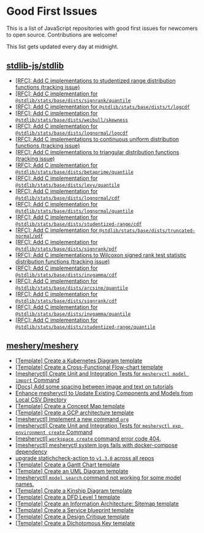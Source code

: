 # Good First Issues

This is a list of JavaScript repositories with good first issues for newcomers to open source. Contributions are welcome!

This list gets updated every day at midnight.

## [stdlib-js/stdlib](https://github.com/stdlib-js/stdlib)

- [[RFC]: Add C implementations to studentized range distribution functions (tracking issue)](https://github.com/stdlib-js/stdlib/issues/3886)
- [[RFC]: Add C implementation for `@stdlib/stats/base/dists/signrank/quantile`](https://github.com/stdlib-js/stdlib/issues/3885)
- [[RFC]: Add C implementation for `@stdlib/stats/base/dists/t/logcdf`](https://github.com/stdlib-js/stdlib/issues/3872)
- [[RFC]: Add C implementation for `@stdlib/stats/base/dists/weibull/skewness`](https://github.com/stdlib-js/stdlib/issues/3849)
- [[RFC]: Add C implementation for `@stdlib/stats/base/dists/lognormal/logcdf`](https://github.com/stdlib-js/stdlib/issues/3750)
- [[RFC]: Add C implementations to continuous uniform distribution functions (tracking issue)](https://github.com/stdlib-js/stdlib/issues/3684)
- [[RFC]: Add C implementations to triangular distribution functions (tracking issue)](https://github.com/stdlib-js/stdlib/issues/3685)
- [[RFC]: Add C implementation for `@stdlib/stats/base/dists/betaprime/quantile`](https://github.com/stdlib-js/stdlib/issues/3444)
- [[RFC]: Add C implementation for `@stdlib/stats/base/dists/levy/quantile`](https://github.com/stdlib-js/stdlib/issues/3730)
- [[RFC]: Add C implementation for `@stdlib/stats/base/dists/lognormal/cdf`](https://github.com/stdlib-js/stdlib/issues/3747)
- [[RFC]: Add C implementation for `@stdlib/stats/base/dists/lognormal/quantile`](https://github.com/stdlib-js/stdlib/issues/3756)
- [[RFC]: Add C implementation for `@stdlib/stats/base/dists/studentized-range/cdf`](https://github.com/stdlib-js/stdlib/issues/3887)
- [[RFC]: Add C implementation for `@stdlib/stats/base/dists/truncated-normal/pdf`](https://github.com/stdlib-js/stdlib/issues/3882)
- [[RFC]: Add C implementation for `@stdlib/stats/base/dists/signrank/pdf`](https://github.com/stdlib-js/stdlib/issues/3884)
- [[RFC]: Add C implementations to Wilcoxon signed rank test statistic distribution functions (tracking issue)](https://github.com/stdlib-js/stdlib/issues/3854)
- [[RFC]: Add C implementation for `@stdlib/stats/base/dists/invgamma/cdf`](https://github.com/stdlib-js/stdlib/issues/3670)
- [[RFC]: Add C implementation for `@stdlib/stats/base/dists/arcsine/quantile`](https://github.com/stdlib-js/stdlib/issues/3407)
- [[RFC]: Add C implementation for `@stdlib/stats/base/dists/signrank/cdf`](https://github.com/stdlib-js/stdlib/issues/3883)
- [[RFC]: Add C implementation for `@stdlib/stats/base/dists/invgamma/quantile`](https://github.com/stdlib-js/stdlib/issues/3677)
- [[RFC]: Add C implementation for `@stdlib/stats/base/dists/studentized-range/quantile`](https://github.com/stdlib-js/stdlib/issues/3888)

## [meshery/meshery](https://github.com/meshery/meshery)

- [[Template] Create a Kubernetes Diagram template](https://github.com/meshery/meshery/issues/12462)
- [[Template] Create a Cross-Functional Flow-chart template](https://github.com/meshery/meshery/issues/12504)
- [[mesheryctl] Create Unit and Integration Tests for `mesheryctl model import` Command](https://github.com/meshery/meshery/issues/12137)
- [[Docs] Add some spacing between image and text on tutorials](https://github.com/meshery/meshery/issues/11783)
- [Enhance mesheryctl to Update Existing Components and Models from Local CSV Directory](https://github.com/meshery/meshery/issues/12134)
- [[Template] Create a Concept Map template](https://github.com/meshery/meshery/issues/12454)
- [[Template] Create a GCP architecture template](https://github.com/meshery/meshery/issues/12498)
- [[mesheryctl] Implement a new command `org`](https://github.com/meshery/meshery/issues/13146)
- [[mesheryctl] Create Unit and Integration Tests for `mesheryctl exp environment create` Command](https://github.com/meshery/meshery/issues/12138)
- [[mesheryctl] `workspace create` command error code 404.](https://github.com/meshery/meshery/issues/11312)
- [[mesheryctl] mesheryctl system logs fails with docker-compose dependency](https://github.com/meshery/meshery/issues/10777)
- [upgrade statichcheck-action to `v1.3.0` across all repos](https://github.com/meshery/meshery/issues/13041)
- [[Template] Create a Gantt Chart template](https://github.com/meshery/meshery/issues/12461)
- [[Template] Create an UML Diagram template](https://github.com/meshery/meshery/issues/12451)
- [[mesheryctl] `model search` command not working for some model names.](https://github.com/meshery/meshery/issues/11319)
- [[Template] Create a Kinship Diagram template](https://github.com/meshery/meshery/issues/12452)
- [[Template] Create a DFD Level 1 template](https://github.com/meshery/meshery/issues/12501)
- [[Template] Create an Information Architecture: Sitemap template](https://github.com/meshery/meshery/issues/12464)
- [[Template] Create a Service blueprint template ](https://github.com/meshery/meshery/issues/12497)
- [[Template] Create a Design Critique template](https://github.com/meshery/meshery/issues/12502)
- [[Template] Create a Dichotomous Key template](https://github.com/meshery/meshery/issues/12463)

